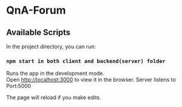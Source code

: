 # QnA-Forum
## Available Scripts

In the project directory, you can run:

### `npm start in both client and backend(server) folder`

Runs the app in the development mode.<br />
Open [http://localhost:3000](http://localhost:3000) to view it in the browser.
Server listens to Port:5000

The page will reload if you make edits.<br />

